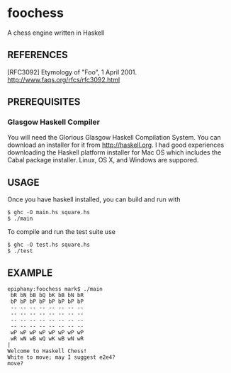 # foochess
A chess engine written in Haskell

## REFERENCES
[RFC3092]  Etymology of "Foo", 1 April 2001. <http://www.faqs.org/rfcs/rfc3092.html>


## PREREQUISITES

### Glasgow Haskell Compiler

You will need the Glorious Glasgow Haskell Compilation System.
You can download an installer for it from http://haskell.org.
I had good experiences downloading the Haskell platform installer
for Mac OS which includes the Cabal package installer.
Linux, OS X, and Windows are suppored.


## USAGE

Once you have haskell installed, you can build and run with
```
$ ghc -O main.hs square.hs
$ ./main
```
To compile and run the test suite use
```
$ ghc -O test.hs square.hs
$ ./test
```
## EXAMPLE
```
epiphany:foochess mark$ ./main
 bR bN bB bQ bK bB bN bR
 bP bP bP bP bP bP bP bP
 -- -- -- -- -- -- -- --
 -- -- -- -- -- -- -- --
 -- -- -- -- -- -- -- --
 -- -- -- -- -- -- -- --
 wP wP wP wP wP wP wP wP
 wR wN wB wQ wK wB wN wR
|
Welcome to Haskell Chess!
White to move; may I suggest e2e4?
move?
```








